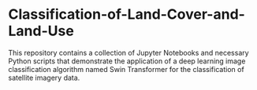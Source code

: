 # Classification-of-Land-Cover-and-Land-Use
This repository contains a collection of Jupyter Notebooks and necessary Python scripts that demonstrate the application of a deep learning image classification algorithm named Swin Transformer for the classification of satellite imagery data.
